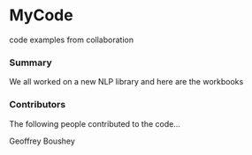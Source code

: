 # MyCode
code examples from collaboration

### Summary
We all worked on a new NLP library and here are the workbooks

### Contributors
The following people contributed to the code...

Geoffrey Boushey
